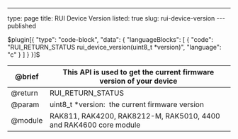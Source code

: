 ---
type: page
title: RUI Device Version
listed: true
slug: rui-device-version
---published

$plugin[{
    "type": "code-block",
    "data": {
        "languageBlocks": [
            {
                "code": "RUI_RETURN_STATUS rui_device_version(uint8_t *version)",
                "language": "c"
            }
        ]
    }
}]$

| @brief | This API is used to get the current firmware version of your device | 
| ---- | ---- | 
| @return&nbsp; | RUI_RETURN_STATUS | 
| @param | uint8_t *version:&nbsp; the current firmware version | 
| @module | RAK811, RAK4200, RAK8212-M, RAK5010, 4400 and RAK4600 core module | 


